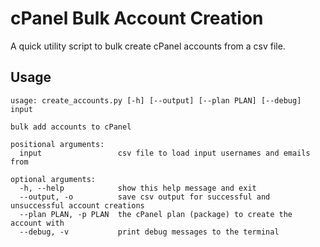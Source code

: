 # cPanel Bulk Account Creation
A quick utility script to bulk create cPanel accounts from a csv file.

## Usage
```
usage: create_accounts.py [-h] [--output] [--plan PLAN] [--debug] input

bulk add accounts to cPanel

positional arguments:
  input                 csv file to load input usernames and emails from

optional arguments:
  -h, --help            show this help message and exit
  --output, -o          save csv output for successful and unsuccessful account creations
  --plan PLAN, -p PLAN  the cPanel plan (package) to create the account with
  --debug, -v           print debug messages to the terminal
```
